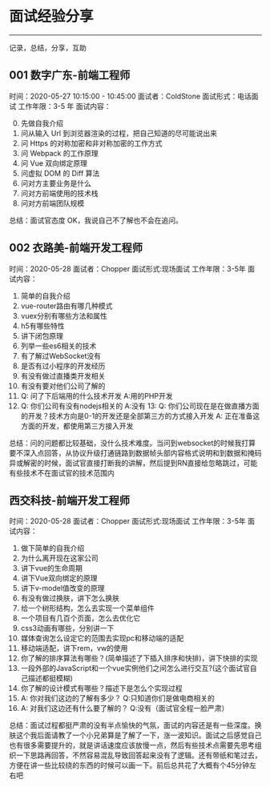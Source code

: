# 面试经验分享
---
记录，总结，分享，互助

## 001 数字广东-前端工程师

时间：2020-05-27 10:15:00 - 10:45:00
面试者：ColdStone
面试形式：电话面试
工作年限：3-5 年
面试内容：

0. 先做自我介绍
1. 问从输入 Url 到浏览器渲染的过程，把自己知道的尽可能说出来
2. 问 Https 的对称加密和非对称加密的工作方式
3. 问 Webpack 的工作原理
4. 问 Vue 双向绑定原理
5. 问虚拟 DOM 的 Diff 算法
6. 问对方主要业务是什么
7. 问对方前端使用的技术栈
8. 问对方前端团队规模

总结：面试官态度 OK，我说自己不了解也不会在追问。

## 002 衣路美-前端开发工程师

时间：2020-05-28
面试者：Chopper
面试形式:现场面试
工作年限：3-5年
面试内容：

1. 简单的自我介绍
2. vue-router路由有哪几种模式
3. vuex分别有哪些方法和属性
4. h5有哪些特性
5. 讲下闭包原理
6. 列举一些es6相关的技术
7. 有了解过WebSocket没有
8. 是否有过小程序的开发经历
9. 有没有做过直播类开发相关
10. 有没有要对他们公司了解的
11. Q: 问了下后端用的什么技术开发 A:用的PHP开发
12. Q: 你们公司有没有nodejs相关的 A:没有
13: Q: 你们公司现在是在做直播方面的开发？技术方向是0-1的开发还是全部第三方的方式接入开发 A: 正在准备这方面的开发，都使用第三方接入开发

总结：问的问题都比较基础，没什么技术难度。当问到websocket的时候我打算要不深入点回答，从协议升级打通链路到数据帧头部内容格式说明和到数据和掩码异或解密的时候，面试官直接打断我的讲解，然后提到RN直接给忽略跳过，可能有些技术不在面试官的技术范围内

## 西交科技-前端开发工程师

时间：2020-05-28
面试者：Chopper
面试形式:现场面试
工作年限：3-5年
面试内容：

1. 做下简单的自我介绍
2. 为什么离开现在这家公司
3. 讲下vue的生命周期
4. 讲下Vue双向绑定的原理
5. 讲下v-model值改变的原理
6. 有没有做过换肤，讲下怎么换肤
7. 给一个树形结构，怎么去实现一个菜单组件
8. 一个项目有几百个页面，怎么去优化它
9. css3动画有哪些，分别讲一下
10. 媒体查询怎么设定它的范围去实现pc和移动端的适配
11. 移动端适配，讲下rem，vw的使用
12. 你了解的排序算法有哪些？(简单描述了下插入排序和快排)，讲下快排的实现
13. 一段外部的JavaScript和一个vue实例他们之间怎么进行交互?(这个面试官自己描述都挺模糊)
14. 你了解的设计模式有哪些？描述下是怎么个实现过程
15. A: 你对我们这边的了解有多少？ Q:只知道你们是做电商相关的
16. A: 对我们这边还有什么要了解的？ Q:没有（面试官全程一脸严肃）

总结：面试过程都挺严肃的没有半点愉快的气氛，面试的内容还是有一些深度。换肤这个我后面请教了一个小兄弟算是了解了一下，涨一波知识。面试之后感觉自己也有很多需要提升的，就是讲话速度应该放慢一点，然后有些技术点需要先思考组织一下思路再回答，不然容易混乱导致回答起来没有了逻辑。还有带纸和笔过去，方便在讲一些比较绕的东西的时候可以画一下。前后总共花了大概有个45分钟左右吧
